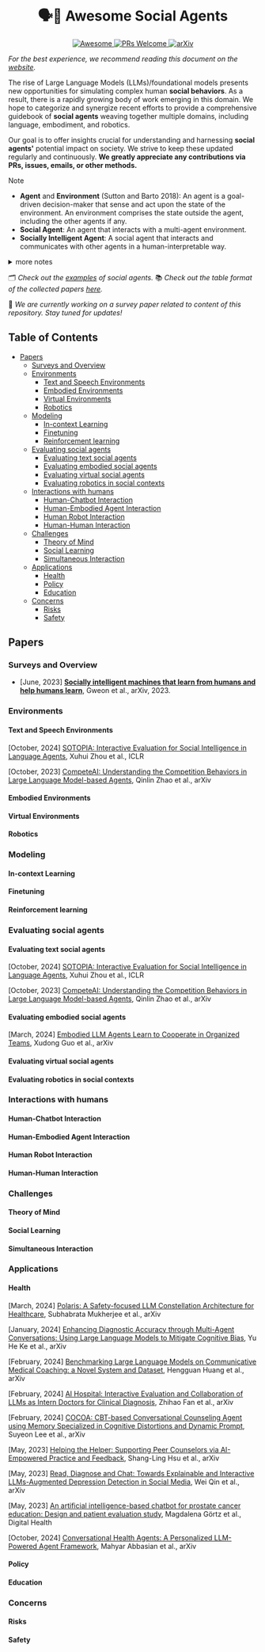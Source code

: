 <div align="center">
  <h1>🗣️👥 Awesome Social Agents</h1>
  <a href="https://awesome.re">
    <img src="https://awesome.re/badge.svg" alt="Awesome">
  </a>
  <a href="https://img.shields.io/badge/PRs-Welcome-red">
    <img src="https://img.shields.io/badge/PRs-Welcome-blue" alt="PRs Welcome">
  </a>
  <a href="https://img.shields.io/badge/arXiv-coming-b31b1b.svg">
    <img src="https://img.shields.io/badge/arXiv-Coming soon-b31b1b.svg" alt="arXiv">
  </a>
</div>

<!-- The integration of AI systems into our daily lives has become increasingly ubiquitous, with these systems now capable of interacting with humans in more human-like behaviors than ever before. Specifically, t -->
<!-- 🎯 What is a **social agent**: A social agent is a human communicative agent that perceive environment, either social or physical, and act upon it with language, action, or non-verbal communication. -->

*For the best experience, we recommend reading this document on the [website](https://sotopia-lab.github.io/awesome-social-agents/).*

The rise of Large Language Models (LLMs)/foundational models presents new opportunities for simulating complex human **social behaviors**. As a result, there is a rapidly growing body of work emerging in this domain. We hope to categorize and synergize recent efforts to provide a comprehensive guidebook of **social agents** weaving together multiple domains, including language, embodiment, and robotics. 

Our goal is to offer insights crucial for understanding and harnessing **social agents'** potential impact on society. We strive to keep these updated regularly and continuously. **We greatly appreciate any contributions via PRs, issues, emails, or other methods.**

> [!NOTE]
> * **Agent** and **Environment** (Sutton and Barto 2018): An agent is a goal-driven decision-maker that sense and act upon the state of the environment. An environment comprises the state outside the agent, including the other agents if any. 
> * **Social Agent**: An agent that interacts with a multi-agent environment.
> * **Socially Intelligent Agent**: A social agent that interacts and communicates with other agents in a human-interpretable way.
> <details><summary>more notes</summary><ol>
> <li>The social intelligence that we are focusing on is human-like, excluding the collective intelligence in a lot of social animals like ants, bees, fishes. </li> 
> <li>To understand whether an entity is a (social) agent, we have to situate it in an environment. It is not possible to discuss an agent outside of an environment. </li>
> <li>We acknowledge there are many types of definitions for social agents. Our defitions here help narrow down the scope of our survey.</li>

🗂️ *Check out the [examples](examples.md) of social agents.*
📚 *Check out the table format of the collected papers [here](paper_table.md).*

📝 *We are currently working on a survey paper related to content of this repository. Stay tuned for updates!*

## Table of Contents
- [Papers](#papers)
  - [Surveys and Overview](#surveys-and-overview)
  - [Environments](#environments)
    - [Text and Speech Environments](#text-and-speech-environments)
    - [Embodied Environments](#embodied-environments)
    - [Virtual Environments](#virtual-environments)
    - [Robotics](#robotics)
  - [Modeling](#modeling)
    - [In-context Learning](#in-context-learning)
    - [Finetuning](#finetuning)
    - [Reinforcement learning](#reinforcement-learning)
  - [Evaluating social agents](#evaluating-social-agents)
    - [Evaluating text social agents](#evaluating-text-social-agents)
    - [Evaluating embodied social agents](#evaluating-embodied-social-agents)
    - [Evaluating virtual social agents](#evaluating-virtual-social-agents)
    - [Evaluating robotics in social contexts](#evaluating-robotics-in-social-contexts)
  - [Interactions with humans](#interactions-with-humans)
    - [Human-Chatbot Interaction](#human-chatbot-interaction)
    - [Human-Embodied Agent Interaction](#human-embodied-agent-interaction)
    - [Human Robot Interaction](#human-robot-interaction)
    - [Human-Human Interaction](#human-human-interaction)
  - [Challenges](#challenges)
    - [Theory of Mind](#theory-of-mind)
    - [Social Learning](#social-learning)
    - [Simultaneous Interaction](#simultaneous-interaction)
  - [Applications](#applications)
    - [Health](#health)
    - [Policy](#policy)
    - [Education](#education)
  - [Concerns](#concerns)
    - [Risks](#risks)
    - [Safety](#safety)

## Papers
### Surveys and Overview
- [June, 2023] **[Socially intelligent machines that learn from humans and help humans learn](https://royalsocietypublishing.org/doi/10.1098/rsta.2022.0048)**, Gweon et al., arXiv, 2023.

### Environments

#### Text and Speech Environments
[October, 2024] [SOTOPIA: Interactive Evaluation for Social Intelligence in Language Agents](https://openreview.net/forum?id=mM7VurbA4r), Xuhui Zhou et al., ICLR

[October, 2023] [CompeteAI: Understanding the Competition Behaviors in Large Language Model-based Agents](https://arxiv.org/abs/2310.17512), Qinlin Zhao et al., arXiv

#### Embodied Environments

#### Virtual Environments

#### Robotics

### Modeling

#### In-context Learning

#### Finetuning

#### Reinforcement learning

### Evaluating social agents

#### Evaluating text social agents
[October, 2024] [SOTOPIA: Interactive Evaluation for Social Intelligence in Language Agents](https://openreview.net/forum?id=mM7VurbA4r), Xuhui Zhou et al., ICLR

[October, 2023] [CompeteAI: Understanding the Competition Behaviors in Large Language Model-based Agents](https://arxiv.org/abs/2310.17512), Qinlin Zhao et al., arXiv

#### Evaluating embodied social agents
[March, 2024] [Embodied LLM Agents Learn to Cooperate in Organized Teams](https://arxiv.org/abs/2403.12482), Xudong Guo et al., arXiv

#### Evaluating virtual social agents

#### Evaluating robotics in social contexts

### Interactions with humans

#### Human-Chatbot Interaction

#### Human-Embodied Agent Interaction

#### Human Robot Interaction

#### Human-Human Interaction

### Challenges

#### Theory of Mind

#### Social Learning

#### Simultaneous Interaction

### Applications

#### Health
[March, 2024] [Polaris: A Safety-focused LLM Constellation Architecture for Healthcare](https://arxiv.org/abs/2403.13313), Subhabrata Mukherjee et al., arXiv

[January, 2024] [Enhancing Diagnostic Accuracy through Multi-Agent Conversations: Using Large Language Models to Mitigate Cognitive Bias](https://arxiv.org/abs/2401.14589), Yu He Ke et al., arXiv

[February, 2024] [Benchmarking Large Language Models on Communicative Medical Coaching: a Novel System and Dataset](https://arxiv.org/abs/2402.05547), Hengguan Huang et al., arXiv

[February, 2024] [AI Hospital: Interactive Evaluation and Collaboration of LLMs as Intern Doctors for Clinical Diagnosis](https://arxiv.org/abs/2402.09742), Zhihao Fan et al., arXiv

[February, 2024] [COCOA: CBT-based Conversational Counseling Agent using Memory Specialized in Cognitive Distortions and Dynamic Prompt](https://arxiv.org/abs/2402.17546), Suyeon Lee et al., arXiv

[May, 2023] [Helping the Helper: Supporting Peer Counselors via AI-Empowered Practice and Feedback](https://arxiv.org/abs/2305.08982), Shang-Ling Hsu et al., arXiv

[May, 2023] [Read, Diagnose and Chat: Towards Explainable and Interactive LLMs-Augmented Depression Detection in Social Media](https://arxiv.org/abs/2305.05138), Wei Qin et al., arXiv

[May, 2023] [An artificial intelligence-based chatbot for prostate cancer education: Design and patient evaluation study](https://pubmed.ncbi.nlm.nih.gov/37152238/), Magdalena Görtz et al., Digital Health

[October, 2024] [Conversational Health Agents: A Personalized LLM-Powered Agent Framework](https://arxiv.org/abs/2310.02374), Mahyar Abbasian et al., arXiv

#### Policy

#### Education

### Concerns

#### Risks

#### Safety







